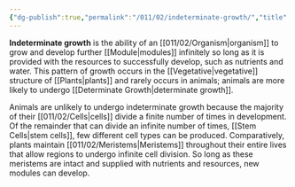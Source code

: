 ```yaml
---
{"dg-publish":true,"permalink":"/011/02/indeterminate-growth/","title":"Indeterminate Growth","tags":["BIOL412"],"noteIcon":"1","created":"2024-09-26T13:45:04.093-07:00","updated":"2024-10-03T23:20:20.478-07:00"}
---
```


**Indeterminate growth** is the ability of an [[011/02/Organism\|organism]] to grow and develop further [[Module\|modules]] infinitely so long as it is provided with the resources to successfully develop, such as nutrients and water. This pattern of growth occurs in the [[Vegetative\|vegetative]] structure of [[Plants\|plants]] and rarely occurs in animals; animals are more likely to undergo [[Determinate Growth\|determinate growth]].

Animals are unlikely to undergo indeterminate growth because the majority of their [[011/02/Cells\|cells]] divide a finite number of times in development. Of the remainder that can divide an infinite number of times, [[Stem Cells\|stem cells]], few different cell types can be produced. Comparatively, plants maintain [[011/02/Meristems\|Meristems]] throughout their entire lives that allow regions to undergo infinite cell division. So long as these meristems are intact and supplied with nutrients and resources, new modules can develop.